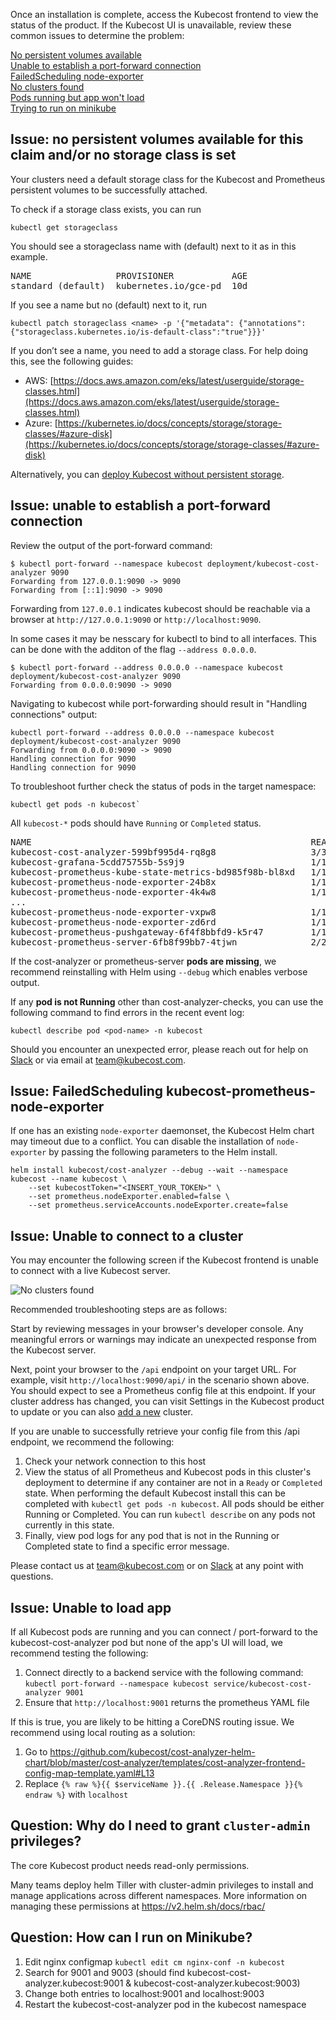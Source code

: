 Once an installation is complete, access the Kubecost frontend to view the status of the product. If the Kubecost UI is unavailable, review these common issues to determine the problem:

[No persistent volumes available](#persistent-volume)  
[Unable to establish a port-forward connection](#port-forward)  
[FailedScheduling node-exporter](#node-exporter)  
[No clusters found](#no-cluster)  
[Pods running but app won't load](#app-wont-load)  
[Trying to run on minikube](#minikube)


## <a name="persistent-volume"></a>Issue: no persistent volumes available for this claim and/or no storage class is set

Your clusters need a default storage class for the Kubecost and Prometheus persistent volumes to be successfully attached.

To check if a storage class exists, you can run

```kubectl get storageclass```

You should see a storageclass name with (default) next to it as in this example.

<pre>
NAME                PROVISIONER           AGE
standard (default)  kubernetes.io/gce-pd  10d
</pre>

If you see a name but no (default) next to it, run

```kubectl patch storageclass <name> -p '{"metadata": {"annotations":{"storageclass.kubernetes.io/is-default-class":"true"}}}'```

If you don’t see a name, you need to add a storage class. For help doing this, see the following guides:

* AWS: [https://docs.aws.amazon.com/eks/latest/userguide/storage-classes.html](https://docs.aws.amazon.com/eks/latest/userguide/storage-classes.html)  
* Azure: [https://kubernetes.io/docs/concepts/storage/storage-classes/#azure-disk](https://kubernetes.io/docs/concepts/storage/storage-classes/#azure-disk)  

Alternatively, you can [deploy Kubecost without persistent storage](https://github.com/kubecost/cost-analyzer-helm-chart/blob/master/cost-analyzer/values.yaml#L148).

## <a name="port-forward"></a>Issue: unable to establish a port-forward connection

Review the output of the port-forward command:

```
$ kubectl port-forward --namespace kubecost deployment/kubecost-cost-analyzer 9090
Forwarding from 127.0.0.1:9090 -> 9090
Forwarding from [::1]:9090 -> 9090
```

Forwarding from `127.0.0.1` indicates kubecost should be reachable via a browser at `http://127.0.0.1:9090` or `http://localhost:9090`.

 In some cases it may be nesscary for kubectl to bind to all interfaces. This can be done with the additon of the flag `--address 0.0.0.0`.

```
$ kubectl port-forward --address 0.0.0.0 --namespace kubecost deployment/kubecost-cost-analyzer 9090
Forwarding from 0.0.0.0:9090 -> 9090
```

Navigating to kubecost while port-forwarding should result in "Handling connections" output: 

```
kubectl port-forward --address 0.0.0.0 --namespace kubecost deployment/kubecost-cost-analyzer 9090
Forwarding from 0.0.0.0:9090 -> 9090
Handling connection for 9090
Handling connection for 9090
```

To troubleshoot further check the status of pods in the target namespace:

```
kubectl get pods -n kubecost`
```

All `kubecost-*` pods should have `Running` or `Completed` status.

<pre>
NAME                                                     READY   STATUS    RESTARTS   AGE
kubecost-cost-analyzer-599bf995d4-rq8g8                  3/3     Running   2          5m
kubecost-grafana-5cdd75755b-5s9j9                        1/1     Running   0          5m
kubecost-prometheus-kube-state-metrics-bd985f98b-bl8xd   1/1     Running   0          5m
kubecost-prometheus-node-exporter-24b8x                  1/1     Running   0          5m
kubecost-prometheus-node-exporter-4k4w8                  1/1     Running   0          5m
...
kubecost-prometheus-node-exporter-vxpw8                  1/1     Running   0          5m
kubecost-prometheus-node-exporter-zd6rd                  1/1     Running   0          5m
kubecost-prometheus-pushgateway-6f4f8bbfd9-k5r47         1/1     Running   0          5m
kubecost-prometheus-server-6fb8f99bb7-4tjwn              2/2     Running   0          5m
</pre>

If the cost-analyzer or prometheus-server __pods are missing__, we recommend reinstalling with Helm using `--debug` which enables verbose output.

If any __pod is not Running__ other than cost-analyzer-checks, you can use the following command to find errors in the recent event log:

`kubectl describe pod <pod-name> -n kubecost`

Should you encounter an unexpected error, please reach out for help on  [Slack](https://join.slack.com/t/kubecost/shared_invite/enQtNTA2MjQ1NDUyODE5LWFjYzIzNWE4MDkzMmUyZGU4NjkwMzMyMjIyM2E0NGNmYjExZjBiNjk1YzY5ZDI0ZTNhZDg4NjlkMGRkYzFlZTU) or via email at [team@kubecost.com](team@kubecost.com).  



## <a name="node-exporter"></a>Issue: FailedScheduling kubecost-prometheus-node-exporter

If one has an existing `node-exporter` daemonset, the Kubecost Helm chart may timeout due to a conflict. You can disable the installation of `node-exporter` by passing the following parameters to the Helm install.

```
helm install kubecost/cost-analyzer --debug --wait --namespace kubecost --name kubecost \
    --set kubecostToken="<INSERT_YOUR_TOKEN>" \
    --set prometheus.nodeExporter.enabled=false \
    --set prometheus.serviceAccounts.nodeExporter.create=false
 ```  



## <a name="no-cluster"></a>Issue: Unable to connect to a cluster

You may encounter the following screen if the Kubecost frontend is unable to connect with a live Kubecost server.

![No clusters found](images/no-cluster.png)

Recommended troubleshooting steps are as follows:

Start by reviewing messages in your browser's developer console. Any meaningful errors or warnings may indicate an unexpected response from the Kubecost server.

Next, point your browser to the `/api` endpoint on your target URL. For example, visit `http://localhost:9090/api/` in the scenario shown above. You should expect to see a Prometheus config file at this endpoint. If your cluster address has changed, you can visit Settings in the Kubecost product to update or you can also [add a new](/multi-cluster.md) cluster.  

If you are unable to successfully retrieve your config file from this /api endpoint, we recommend the following:

1. Check your network connection to this host
2. View the status of all Prometheus and Kubecost pods in this cluster's deployment to determine if any container are not in a `Ready` or `Completed` state. When performing the default Kubecost install this can be completed with `kubectl get pods -n kubecost`. All pods should be either Running or Completed. You can run `kubectl describe` on any pods not currently in this state.
3. Finally, view pod logs for any pod that is not in the Running or Completed state to find a specific error message.

Please contact us at team@kubecost.com or on [Slack](https://join.slack.com/t/kubecost/shared_invite/enQtNTA2MjQ1NDUyODE5LWFjYzIzNWE4MDkzMmUyZGU4NjkwMzMyMjIyM2E0NGNmYjExZjBiNjk1YzY5ZDI0ZTNhZDg4NjlkMGRkYzFlZTU) at any point with questions.

## <a name="app-wont-load"></a>Issue: Unable to load app

If all Kubecost pods are running and you can connect / port-forward to the kubecost-cost-analyzer pod but none of the app's UI will load, we recommend testing the following:

1. Connect directly to a backend service with the following command:
`kubectl port-forward --namespace kubecost service/kubecost-cost-analyzer 9001`
2. Ensure that `http://localhost:9001` returns the prometheus YAML file

If this is true, you are likely to be hitting a CoreDNS routing issue. We recommend using local routing as a solution:

1. Go to <https://github.com/kubecost/cost-analyzer-helm-chart/blob/master/cost-analyzer/templates/cost-analyzer-frontend-config-map-template.yaml#L13>
2. Replace ```{% raw %}{{ $serviceName }}.{{ .Release.Namespace }}{% endraw %}``` with ```localhost```

## <a name="app-wont-load"></a>Question: Why do I need to grant `cluster-admin` privileges?

The core Kubecost product needs read-only permissions.

Many teams deploy helm Tiller with cluster-admin privileges to install and manage applications across different namespaces. More information on managing these permissions at https://v2.helm.sh/docs/rbac/

## <a name="minikube"></a>Question: How can I run on Minikube?

1. Edit nginx configmap ```kubectl edit cm nginx-conf -n kubecost```
2. Search for 9001 and 9003 (should find kubecost-cost-analyzer.kubecost:9001 & kubecost-cost-analyzer.kubecost:9003)
3. Change both entries to localhost:9001 and localhost:9003
4. Restart the kubecost-cost-analyzer pod in the kubecost namespace
